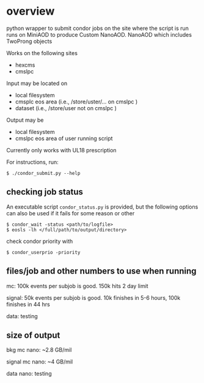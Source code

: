 # overview

python wrapper to submit condor jobs on the site where the script is run
runs on MiniAOD to produce Custom NanoAOD. NanoAOD which includes TwoProng objects

Works on the following sites
* hexcms
* cmslpc

Input may be located on
* local filesystem
* cmsplc eos area (i.e., /store/uster/... on cmslpc )
* dataset (i.e., /store/user not on cmslpc )

Output may be
* local filesystem
* cmslpc eos area of user running script

Currently only works with UL18 prescription

For instructions, run:
```
$ ./condor_submit.py --help
```
## checking job status

An executable script ``condor_status.py`` is provided, but the following options can also be used if it fails for some reason or other
```
$ condor_wait -status <path/to/logfile>
$ eosls -lh </full/path/to/output/directory>
```
check condor priority with
```
$ condor_userprio -priority
```
## files/job and other numbers to use when running

mc: 100k events per subjob is good. 150k hits 2 day limit

signal: 50k events per subjob is good. 10k finishes in 5-6 hours, 100k finishes in 44 hrs

data: testing

## size of output

bkg mc nano: ~2.8 GB/mil

signal mc nano: ~4 GB/mil

data nano: testing

